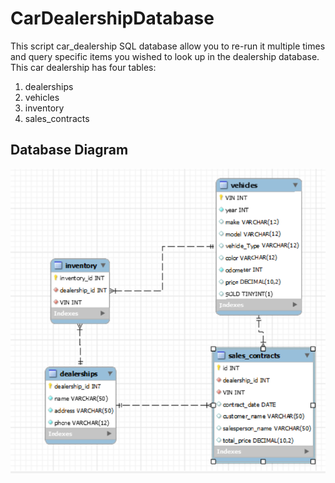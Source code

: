 # CarDealershipDatabase

This script car_dealership SQL database allow you to re-run it multiple times and query specific items you wished to look up in the dealership database. This car dealership has four tables:

1. dealerships
2. vehicles
3. inventory
4. sales_contracts

## Database Diagram

![Database Diagram](images/dealership_diagram.png)
